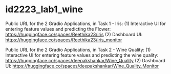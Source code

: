 ﻿# id2223_lab1_wine

Public URL for the 2 Gradio Applications, in Task 1 - Iris:
(1) Interactive UI for entering feature values and predicting the Flower:
https://huggingface.co/spaces/Reethika23/iris
(2) Dashboard UI:
https://huggingface.co/spaces/Reethika23/iris_monitor

Public URL for the 2 Gradio Applications, in Task 2 - Wine Quality:
(1) Interactive UI for entering feature values and predicting the wine quality:
https://huggingface.co/spaces/deepakshankar/Wine_Quality
(2) Dashboard UI:
https://huggingface.co/spaces/deepakshankar/Wine_Quality_Monitor


